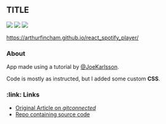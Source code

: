 <h2>TITLE</h2>

![](https://img.shields.io/github/last-commit/arthurfincham/react_spotify_player)
![](https://img.shields.io/github/languages/count/arthurfincham/react_spotify_player)
![](https://img.shields.io/github/languages/code-size/arthurfincham/react_spotify_player)

https://arthurfincham.github.io/react_spotify_player/

<h3>About</h3>

App made using a tutorial by [@JoeKarlsson](https://github.com/JoeKarlsson).

Code is mostly as instructed, but I added some custom **CSS**.

<h3>:link: Links</h3>

<ul>
  <li><a href="https://levelup.gitconnected.com/how-to-build-a-spotify-player-with-react-in-15-minutes-7e01991bc4b6">Original Article on <i>gitconnected</i></a></li>
  <li><a href="https://github.com/JoeKarlsson/react-spotify-player">Repo containing source code</a></li>
</ul>